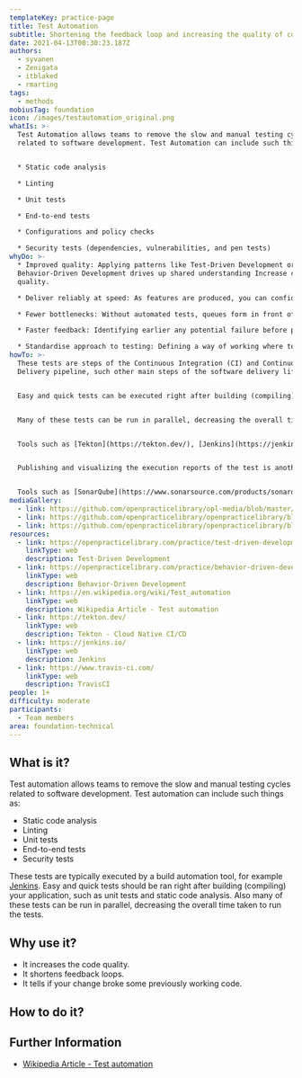 ```yaml
---
templateKey: practice-page
title: Test Automation
subtitle: Shortening the feedback loop and increasing the quality of code.
date: 2021-04-13T00:30:23.187Z
authors:
  - syvanen
  - Zenigata
  - itblaked
  - rmarting
tags:
  - methods
mobiusTag: foundation
icon: /images/testautomation_original.png
whatIs: >-
  Test Automation allows teams to remove the slow and manual testing cycles
  related to software development. Test Automation can include such things as:


  * Static code analysis

  * Linting

  * Unit tests

  * End-to-end tests

  * Configurations and policy checks

  * Security tests (dependencies, vulnerabilities, and pen tests)
whyDo: >-
  * ﻿Improved quality: Applying patterns like Test-Driven Development or
  Behavior-Driven Development drives up shared understanding Increase code
  quality.

  * Deliver reliably at speed: As features are produced, you can confidently release without a large manual registration each time.﻿ 

  * Fewer bottlenecks: Without automated tests, queues form in front of testers.

  * Faster feedback: Identifying earlier any potential failure before promote changes into production environments.

  * Standardise approach to testing: Defining a way of working where testing is another goal and benefit for the product team.
howTo: >-
  T﻿hese tests are steps of the Continuous Integration (CI) and Continuous
  Delivery pipeline, such other main steps of the software delivery life cycle.


  Easy and quick tests can be executed right after building (compiling) an application or when code is pushed or merged in source control. End-to-End and Security tests usually are executed one the software is deployed in some non-production environment.


  Many of these tests can be run in parallel, decreasing the overall time taken to run a collection of tests.


  Tools such as [Tekton](https://tekton.dev/), [Jenkins](https://jenkins.io/) or [TravisCI](https://www.travis-ci.com/) could be used to execute these tests.


  P﻿ublishing and visualizing the execution reports of the test is another key aspect of the Test Automation, as these reports provide a rapid visualization about the status of the quality, and results of all these steps along the life cycle of the software.


  T﻿ools such as [SonarQube](https://www.sonarsource.com/products/sonarqube/), [OWASP ZAP](https://www.zaproxy.org/) provide test reporting dashboards.
mediaGallery:
  - link: https://github.com/openpracticelibrary/opl-media/blob/master/images/test%20automation.jpg?raw=true
  - link: https://github.com/openpracticelibrary/openpracticelibrary/blob/main/static/images/testing-pyramid.png?raw=true
  - link: https://github.com/openpracticelibrary/openpracticelibrary/blob/main/static/images/measuring-test.png?raw=true
resources:
  - link: https://openpracticelibrary.com/practice/test-driven-development/
    linkType: web
    description: Test-Driven Development
  - link: https://openpracticelibrary.com/practice/behavior-driven-development/
    linkType: web
    description: Behavior-Driven Development
  - link: https://en.wikipedia.org/wiki/Test_automation
    linkType: web
    description: Wikipedia Article - Test automation
  - link: https://tekton.dev/
    linkType: web
    description: Tekton - Cloud Native CI/CD
  - link: https://jenkins.io/
    linkType: web
    description: Jenkins
  - link: https://www.travis-ci.com/
    linkType: web
    description: TravisCI
people: 1+
difficulty: moderate
participants:
  - Team members
area: foundation-technical
---
```

## What is it?

Test automation allows teams to remove the slow and manual testing cycles related to software development. Test automation can include such things as:

- Static code analysis
- Linting
- Unit tests
- End-to-end tests
- Security tests

These tests are typically executed by a build automation tool, for example [Jenkins](https://jenkins.io/). Easy and quick tests should be ran right after building (compiling) your application, such as unit tests and static code analysis. Also many of these tests can be run in parallel, decreasing the overall time taken to run the tests.

## Why use it?

- It increases the code quality.
- It shortens feedback loops.
- It tells if your change broke some previously working code.

## How to do it?

## Further Information

- [Wikipedia Article - Test automation](https://en.wikipedia.org/wiki/Test_automation)
